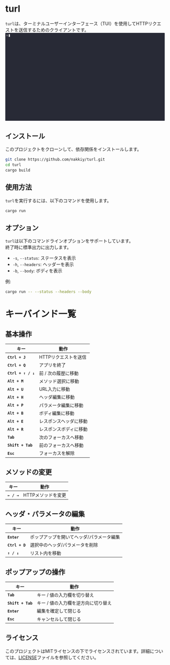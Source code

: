 # turl
`turl`は、ターミナルユーザーインターフェース（TUI）を使用してHTTPリクエストを送信するためのクライアントです。
![demo](doc/demo.gif)

## インストール
このプロジェクトをクローンして、依存関係をインストールします。
```sh
git clone https://github.com/nakkiy/turl.git
cd turl
cargo build
```

## 使用方法
`turl`を実行するには、以下のコマンドを使用します。
```sh
cargo run
```

## オプション
`turl`は以下のコマンドラインオプションをサポートしています。  
終了時に標準出力に出力します。
- `-s`, `--status`: ステータスを表示
- `-h`, `--headers`: ヘッダーを表示
- `-b`, `--body`: ボディを表示

例:
```sh
cargo run -- --status --headers --body
```

# キーバインド一覧
## **基本操作**
| キー | 動作 |
|------|------|
| **`Ctrl + J`** | HTTPリクエストを送信 |
| **`Ctrl + Q`** | アプリを終了 |
| **`Ctrl + ↑ / ↓`** | 前 / 次の履歴に移動 |
| **`Alt + M`** | メソッド選択に移動 |
| **`Alt + U`** | URL入力に移動 |
| **`Alt + H`** | ヘッダ編集に移動 |
| **`Alt + P`** | パラメータ編集に移動 |
| **`Alt + B`** | ボディ編集に移動 |
| **`Alt + E`** | レスポンスヘッダに移動 |
| **`Alt + R`** | レスポンスボディに移動 |
| **`Tab`** | 次のフォーカスへ移動 |
| **`Shift + Tab`** | 前のフォーカスへ移動 |
| **`Esc`** | フォーカスを解除 |

## **メソッドの変更**
| キー | 動作 |
|------|------|
| **`← / →`** | HTTPメソッドを変更 |

## **ヘッダ・パラメータの編集**
| キー | 動作 |
|------|------|
| **`Enter`** | ポップアップを開いてヘッダ/パラメータ編集 |
| **`Ctrl + D`** | 選択中のヘッダ/パラメータを削除 |
| **`↑ / ↓`** | リスト内を移動 |

## **ポップアップの操作**
| キー | 動作 |
|------|------|
| **`Tab`** | キー / 値の入力欄を切り替え |
| **`Shift + Tab`** | キー / 値の入力欄を逆方向に切り替え |
| **`Enter`** | 編集を確定して閉じる |
| **`Esc`** | キャンセルして閉じる |

## ライセンス
このプロジェクトはMITライセンスの下でライセンスされています。詳細については、[LICENSE](LICENSE)ファイルを参照してください。
